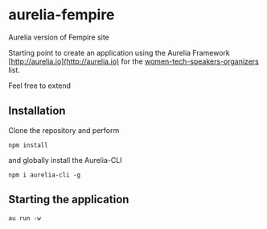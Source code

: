 # aurelia-fempire

Aurelia version of Fempire site

Starting point to create an application using the Aurelia Framework [http://aurelia.io](http://aurelia.io) 
for the [women-tech-speakers-organizers](https://github.com/fempire/women-tech-speakers-organizers) list.

Feel free to extend

## Installation
Clone the repository and perform
```
npm install
```
and globally install the Aurelia-CLI
```
npm i aurelia-cli -g
```

## Starting the application
```
au run -w
```
